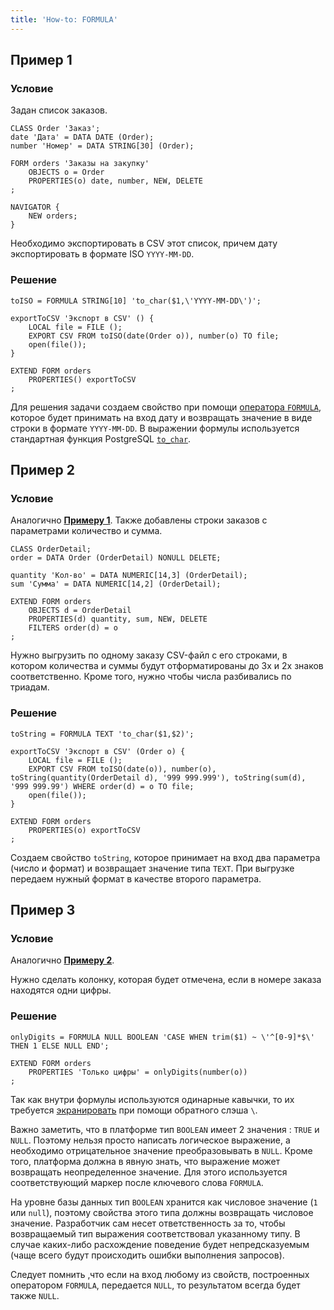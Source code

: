 ```yaml
---
title: 'How-to: FORMULA'
---
```


## Пример 1

### Условие

Задан список заказов.

```lsf
CLASS Order 'Заказ';
date 'Дата' = DATA DATE (Order);
number 'Номер' = DATA STRING[30] (Order);

FORM orders 'Заказы на закупку'
    OBJECTS o = Order
    PROPERTIES(o) date, number, NEW, DELETE
;

NAVIGATOR {
    NEW orders;
}
```

Необходимо экспортировать в CSV этот список, причем дату экспортировать в формате ISO `YYYY-MM-DD`.

### Решение

```lsf
toISO = FORMULA STRING[10] 'to_char($1,\'YYYY-MM-DD\')';

exportToCSV 'Экспорт в CSV' () {
    LOCAL file = FILE ();
    EXPORT CSV FROM toISO(date(Order o)), number(o) TO file;
    open(file());
}

EXTEND FORM orders
    PROPERTIES() exportToCSV
;
```

Для решения задачи создаем свойство при помощи [оператора `FORMULA`](FORMULA_operator.md), которое будет принимать на вход дату и возвращать значение в виде строки в формате `YYYY-MM-DD`. В выражении формулы используется стандартная функция PostgreSQL [`to_char`](https://www.postgresql.org/docs/11/functions-formatting.html).

## Пример 2

### Условие

Аналогично [**Примеру 1**](#пример-1). Также добавлены строки заказов с параметрами количество и сумма.

```lsf
CLASS OrderDetail;
order = DATA Order (OrderDetail) NONULL DELETE;

quantity 'Кол-во' = DATA NUMERIC[14,3] (OrderDetail);
sum 'Сумма' = DATA NUMERIC[14,2] (OrderDetail);

EXTEND FORM orders
    OBJECTS d = OrderDetail
    PROPERTIES(d) quantity, sum, NEW, DELETE
    FILTERS order(d) = o
;
```

Нужно выгрузить по одному заказу CSV-файл с его строками, в котором количества и суммы будут отформатированы до 3х и 2х знаков соответственно. Кроме того, нужно чтобы числа разбивались по триадам.

### Решение

```lsf
toString = FORMULA TEXT 'to_char($1,$2)';

exportToCSV 'Экспорт в CSV' (Order o) {
    LOCAL file = FILE ();
    EXPORT CSV FROM toISO(date(o)), number(o), toString(quantity(OrderDetail d), '999 999.999'), toString(sum(d), '999 999.99') WHERE order(d) = o TO file;
    open(file());
}

EXTEND FORM orders
    PROPERTIES(o) exportToCSV
;
```

Создаем свойство `toString`, которое принимает на вход два параметра (число и формат) и возвращает значение типа `TEXT`. При выгрузке передаем нужный формат в качестве второго параметра.

## Пример 3

### Условие

Аналогично [**Примеру 2**](#пример-2).

Нужно сделать колонку, которая будет отмечена, если в номере заказа находятся одни цифры.

### Решение

```lsf
onlyDigits = FORMULA NULL BOOLEAN 'CASE WHEN trim($1) ~ \'^[0-9]*$\' THEN 1 ELSE NULL END';

EXTEND FORM orders
    PROPERTIES 'Только цифры' = onlyDigits(number(o))
;
```

Так как внутри формулы используются одинарные кавычки, то их требуется [экранировать](https://ru.wikipedia.org/wiki/%D0%AD%D0%BA%D1%80%D0%B0%D0%BD%D0%B8%D1%80%D0%BE%D0%B2%D0%B0%D0%BD%D0%B8%D0%B5_%D1%81%D0%B8%D0%BC%D0%B2%D0%BE%D0%BB%D0%BE%D0%B2) при помощи обратного слэша `\`.

Важно заметить, что в платформе тип `BOOLEAN` имеет 2 значения : `TRUE` и `NULL`. Поэтому нельзя просто написать логическое выражение, а необходимо отрицательное значение преобразовывать в `NULL`. Кроме того, платформа должна в явную знать, что выражение может возвращать неопределенное значение. Для этого используется соответствующий маркер после ключевого слова `FORMULA`.

На уровне базы данных тип `BOOLEAN` хранится как числовое значение (`1` или `null`), поэтому свойства этого типа должны возвращать числовое значение. Разработчик сам несет ответственность за то, чтобы возвращаемый тип выражения соответствовал указанному типу. В случае каких-либо расхождение поведение будет непредсказуемым (чаще всего будут происходить ошибки выполнения запросов).

Следует помнить ,что если на вход любому из свойств, построенных оператором `FORMULA`, передается `NULL`, то результатом всегда будет также `NULL`.

  
